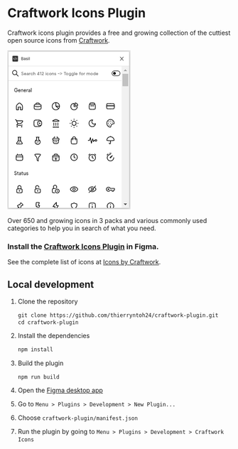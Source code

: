 # Craftwork Icons Plugin

Craftwork icons plugin provides a free and growing collection of the cuttiest open source icons from [Craftwork](https://craftwork.desisgn).

![Cover](./src/Screenshot.png)

Over 650 and growing icons in 3 packs and various commonly used categories to help you in search of what you need.

### Install the [Craftwork Icons Plugin](https://www.figma.com/community/plugin/1047665302404244638) in Figma.

See the complete list of icons at [Icons by Craftwork](https://icons.craftwork.design).

## Local development

1. Clone the repository

   ```shell
   git clone https://github.com/thierryntoh24/craftwork-plugin.git
   cd craftwork-plugin
   ```

2. Install the dependencies

   ```c
   npm install
   ```

3. Build the plugin

   ```
   npm run build
   ```

4. Open the [Figma desktop app](https://www.figma.com/downloads/)

5. Go to `Menu > Plugins > Development > New Plugin...`

6. Choose `craftwork-plugin/manifest.json`

7. Run the plugin by going to `Menu > Plugins > Development > Craftwork Icons`
